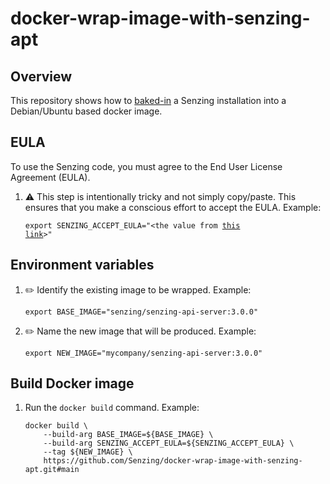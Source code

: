 # docker-wrap-image-with-senzing-apt

## Overview

This repository shows how to
[baked-in](https://github.com/Senzing/knowledge-base/blob/master/WHATIS/baked-in.md)
a Senzing installation into a Debian/Ubuntu based docker image.

## EULA

To use the Senzing code, you must agree to the End User License Agreement (EULA).

1. :warning: This step is intentionally tricky and not simply copy/paste.
   This ensures that you make a conscious effort to accept the EULA.
   Example:

    <code>export SENZING_ACCEPT_EULA="&lt;the value from [this link](https://github.com/Senzing/knowledge-base/blob/master/lists/environment-variables.md#senzing_accept_eula)&gt;"</code>

## Environment variables

1. :pencil2: Identify the existing image to be wrapped.
   Example:

    ```console
    export BASE_IMAGE="senzing/senzing-api-server:3.0.0"
    ```

1. :pencil2: Name the new image that will be produced.
   Example:

    ```console
    export NEW_IMAGE="mycompany/senzing-api-server:3.0.0"
    ```

## Build Docker image

1. Run the `docker build` command.
   Example:

    ```console
    docker build \
        --build-arg BASE_IMAGE=${BASE_IMAGE} \
        --build-arg SENZING_ACCEPT_EULA=${SENZING_ACCEPT_EULA} \
        --tag ${NEW_IMAGE} \
        https://github.com/Senzing/docker-wrap-image-with-senzing-apt.git#main
    ```
